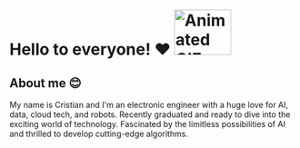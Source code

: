 # Hello to everyone! ❤️ <img src="https://64.media.tumblr.com/72638707b543e33f8cde4d54e99de25b/tumblr_mzkhbaMwpW1scncwdo1_500.gifv" width="100" height="80" alt="Animated GIF">


## About me 😊
My name is Cristian and I'm an electronic engineer with a huge love for AI, data, cloud tech, and robots. Recently graduated and ready to dive into the exciting world of technology. Fascinated by the limitless possibilities of AI and thrilled to develop cutting-edge algorithms. 

 

<!--
**CristianAcostaDuarte/CristianAcostaDuarte** is a ✨ _special_ ✨ repository because its `README.md` (this file) appears on your GitHub profile.

Here are some ideas to get you started:

- 🔭 I’m currently working on ...
- 🌱 I’m currently learning ...
- 👯 I’m looking to collaborate on ...
- 🤔 I’m looking for help with ...
- 💬 Ask me about ...
- 📫 How to reach me: ...
- 😄 Pronouns: ...
- ⚡ Fun fact: ...
-->

